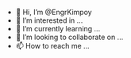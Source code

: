 - 👋 Hi, I’m @EngrKimpoy
- 👀 I’m interested in  ...
- 🌱 I’m currently learning ...
- 💞️ I’m looking to collaborate on ...
- 📫 How to reach me ...

<!---
EngrKimpoy/EngrKimpoy is a ✨ special ✨ repository because its `README.md` (this file) appears on your GitHub profile.
You can click the Preview link to take a look at your changes.
--->
